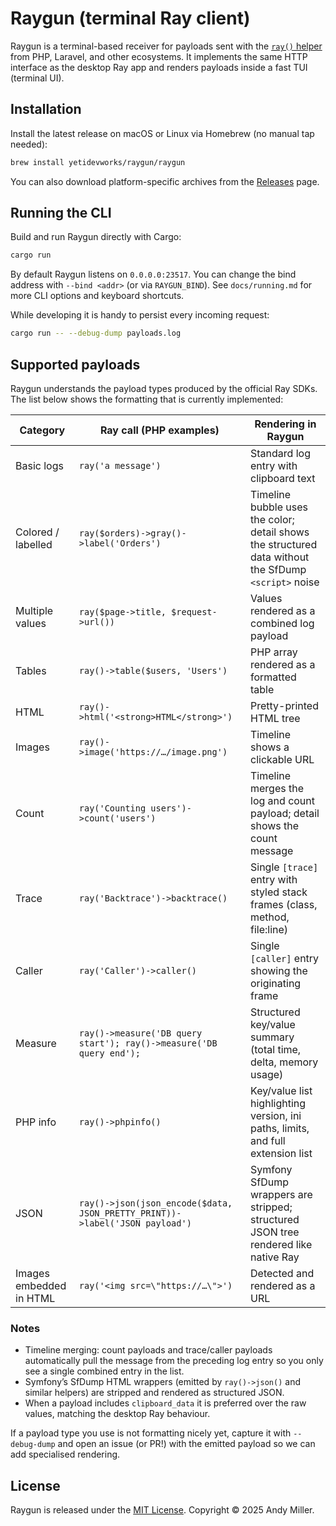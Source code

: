 # Raygun (terminal Ray client)

Raygun is a terminal-based receiver for payloads sent with the
[`ray()` helper](https://spatie.be/docs/ray/) from PHP, Laravel, and other
ecosystems. It implements the same HTTP interface as the desktop Ray app and
renders payloads inside a fast TUI (terminal UI).

## Installation

Install the latest release on macOS or Linux via Homebrew (no manual tap
needed):

```bash
brew install yetidevworks/raygun/raygun
```

You can also download platform-specific archives from the
[Releases](https://github.com/yetidevworks/raygun/releases) page.

## Running the CLI

Build and run Raygun directly with Cargo:

```bash
cargo run
```

By default Raygun listens on `0.0.0.0:23517`. You can change the bind address
with `--bind <addr>` (or via `RAYGUN_BIND`). See `docs/running.md` for more CLI
options and keyboard shortcuts.

While developing it is handy to persist every incoming request:

```bash
cargo run -- --debug-dump payloads.log
```

## Supported payloads

Raygun understands the payload types produced by the official Ray SDKs. The
list below shows the formatting that is currently implemented:

| Category | Ray call (PHP examples) | Rendering in Raygun |
| --- | --- | --- |
| Basic logs | `ray('a message')` | Standard log entry with clipboard text |
| Colored / labelled | `ray($orders)->gray()->label('Orders')` | Timeline bubble uses the color; detail shows the structured data without the SfDump `<script>` noise |
| Multiple values | `ray($page->title, $request->url())` | Values rendered as a combined log payload |
| Tables | `ray()->table($users, 'Users')` | PHP array rendered as a formatted table |
| HTML | `ray()->html('<strong>HTML</strong>')` | Pretty-printed HTML tree |
| Images | `ray()->image('https://…/image.png')` | Timeline shows a clickable URL |
| Count | `ray('Counting users')->count('users')` | Timeline merges the log and count payload; detail shows the count message |
| Trace | `ray('Backtrace')->backtrace()` | Single `[trace]` entry with styled stack frames (class, method, file:line) |
| Caller | `ray('Caller')->caller()` | Single `[caller]` entry showing the originating frame |
| Measure | `ray()->measure('DB query start'); ray()->measure('DB query end');` | Structured key/value summary (total time, delta, memory usage) |
| PHP info | `ray()->phpinfo()` | Key/value list highlighting version, ini paths, limits, and full extension list |
| JSON | `ray()->json(json_encode($data, JSON_PRETTY_PRINT))->label('JSON payload')` | Symfony SfDump wrappers are stripped; structured JSON tree rendered like native Ray |
| Images embedded in HTML | `ray('<img src=\"https://…\">')` | Detected and rendered as a URL |

### Notes

- Timeline merging: count payloads and trace/caller payloads automatically pull
  the message from the preceding log entry so you only see a single combined
  entry in the list.
- Symfony’s SfDump HTML wrappers (emitted by `ray()->json()` and similar
  helpers) are stripped and rendered as structured JSON.
- When a payload includes `clipboard_data` it is preferred over the raw values,
  matching the desktop Ray behaviour.

If a payload type you use is not formatting nicely yet, capture it with
`--debug-dump` and open an issue (or PR!) with the emitted payload so we can
add specialised rendering.

## License

Raygun is released under the [MIT License](LICENSE). Copyright © 2025 Andy Miller.
